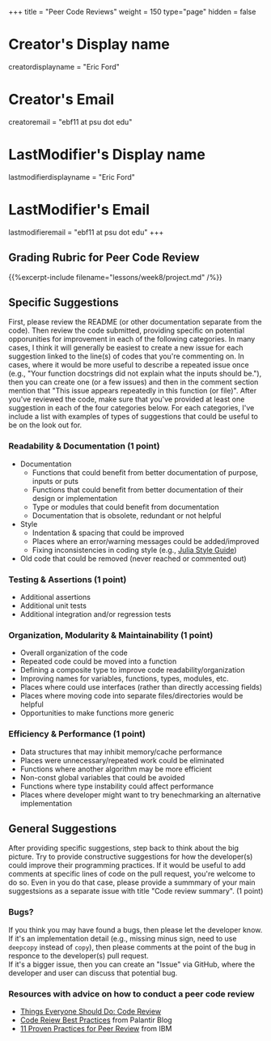 +++
title = "Peer Code Reviews"
weight = 150
type="page"
hidden = false

# Creator's Display name
creatordisplayname = "Eric Ford"
# Creator's Email
creatoremail = "ebf11 at psu dot edu"
# LastModifier's Display name
lastmodifierdisplayname = "Eric Ford"
# LastModifier's Email
lastmodifieremail = "ebf11 at psu dot edu"
+++

## Grading Rubric for Peer Code Review

{{%excerpt-include filename="lessons/week8/project.md" /%}}

## Specific Suggestions

First, please review the README (or other documentation separate from the code).  Then review the code submitted, providing specific on potential opporunities for improvement in each of the following categories.  In many cases, I think it will generally be easiest to create a new issue for each suggestion linked to the line(s) of codes that you're commenting on.  In cases, where it would be more useful to describe a repeated issue once (e.g., "Your function docstrings did not explain what the inputs should be."), then you can create one (or a few issues) and then in the comment section mention that "This issue appears repeatedly in this function (or file)".
After you've reviewed the code, make sure that you've provided at least one suggestion in each of the four categories below.  For each categories, I've include a list with examples of types of suggestions that could be useful to be on the look out for.

### Readability & Documentation (1 point)
- Documentation
   - Functions that could benefit from better documentation of purpose, inputs or puts
   - Functions that could benefit from better documentation of their design or implementation 
   - Type or modules that could benefit from documentation
   - Documentation that is obsolete, redundant or not helpful
- Style 
   - Indentation & spacing that could be improved
   - Places where an error/warning messages could be added/improved
   - Fixing inconsistencies in coding style (e.g., [Julia Style Guide](https://docs.julialang.org/en/v1/manual/style-guide/index.html))
- Old code that could be removed (never reached or commented out) 

### Testing & Assertions (1 point)
- Additional assertions
- Additional unit tests
- Additional integration and/or regression tests

### Organization, Modularity & Maintainability (1 point)
- Overall organization of the code
- Repeated code could be moved into a function
- Defining a composite type to improve code readability/organization
- Improving names for variables, functions, types, modules, etc.
- Places where could use interfaces (rather than directly accessing fields)
- Places where moving code into separate files/directories would be helpful
- Opportunities to make functions more generic

### Efficiency & Performance (1 point)
- Data structures that may inhibit memory/cache performance
- Places were unnecessary/repeated work could be eliminated
- Functions where another algorithm may be more efficient
- Non-const global variables that could be avoided
- Functions where type instability could affect performance
- Places where developer might want to try benechmarking an alternative implementation

## General Suggestions

After providing specific suggestions, step back to think about the big picture.  Try to provide constructive suggestions for how the developer(s) could improve their programming practices.  If it would be useful to add comments at specific lines of code on the pull request, you're welcome to do so.  Even in you do that case, please provide a summmary of your main suggestsions as a separate issue with title "Code review summary".  (1 point)

### Bugs?
If you think you may have found a bugs, then please let the developer know.
If it's an implementation detail (e.g., missing minus sign, need to use `deepcopy` instead of `copy`), then please comments at the point of the bug in responce to the developer(s) pull request.  
If it's a bigger issue, then you can create an "Issue" via GitHub, where the developer and user can discuss that potential bug.  


### Resources with advice on how to conduct a peer code review

- [Things Everyone Should Do: Code Review](http://goodmath.scientopia.org/2011/07/06/things-everyone-should-do-code-review/)
- [Code Reiew Best Practices](https://medium.com/palantir/code-review-best-practices-19e02780015f) from Palantir Blog
- [11 Proven Practices for Peer Review](https://www.ibm.com/developerworks/rational/library/11-proven-practices-for-peer-review/index.html) from IBM

